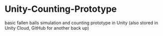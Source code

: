 # Unity-Counting-Prototype

basic fallen balls simulation and counting prototype in Unity (also stored in Unity Cloud, GitHub for another back up)